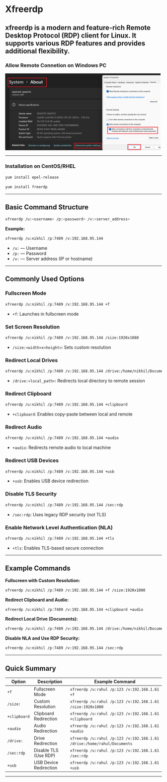 
# Xfreerdp

**xfreerdp** is a modern and feature-rich Remote Desktop Protocol (RDP) client for Linux. It supports various RDP features and provides additional flexibility.
---
### Allow Remote Connetion on Windows PC

<img src="https://github.com/nikhilpatidar01/Linux-Server/blob/Master/Proxy%20Server/CentOS/Configuration%20Images/16.%20Allow%20Remote%20Access%20Checkbox%20on.png" width="500"/>

---

### Installation on CentOS/RHEL

```bash
yum install epel-release
```
```bash
yum install freerdp
```

---

## Basic Command Structure

```bash
xfreerdp /u:<username> /p:<password> /v:<server_address>
```

**Example:**

```bash
xfreerdp /u:nikhil /p:7489 /v:192.168.95.144
```

* `/u:` — Username
* `/p:` — Password
* `/v:` — Server address (IP or hostname)

---

## Commonly Used Options

### Fullscreen Mode

```bash
xfreerdp /u:nikhil /p:7489 /v:192.168.95.144 +f
```

* `+f`: Launches in fullscreen mode

### Set Screen Resolution

```bash
xfreerdp /u:nikhil /p:7489 /v:192.168.95.144 /size:1920x1080
```

* `/size:<width>x<height>`: Sets custom resolution

### Redirect Local Drives

```bash
xfreerdp /u:nikhil /p:7489 /v:192.168.95.144 /drive:/home/nikhil/Documents
```

* `/drive:<local_path>`: Redirects local directory to remote session

### Redirect Clipboard

```bash
xfreerdp /u:nikhil /p:7489 /v:192.168.95.144 +clipboard
```

* `+clipboard`: Enables copy-paste between local and remote

### Redirect Audio

```bash
xfreerdp /u:nikhil /p:7489 /v:192.168.95.144 +audio
```

* `+audio`: Redirects remote audio to local machine

### Redirect USB Devices

```bash
xfreerdp /u:nikhil /p:7489 /v:192.168.95.144 +usb
```

* `+usb`: Enables USB device redirection

### Disable TLS Security

```bash
xfreerdp /u:nikhil /p:7489 /v:192.168.95.144 /sec:rdp
```

* `/sec:rdp`: Uses legacy RDP security (not TLS)

### Enable Network Level Authentication (NLA)

```bash
xfreerdp /u:nikhil /p:7489 /v:192.168.95.144 +tls
```

* `+tls`: Enables TLS-based secure connection

---

## Example Commands

**Fullscreen with Custom Resolution:**

```bash
xfreerdp /u:nikhil /p:7489 /v:192.168.95.144 +f /size:1920x1080
```

**Redirect Clipboard and Audio:**

```bash
xfreerdp /u:nikhil /p:7489 /v:192.168.95.144 +clipboard +audio
```

**Redirect Local Drive (Documents):**

```bash
xfreerdp /u:nikhil /p:7489 /v:192.168.95.144 /drive:/home/nikhil/Documents
```

**Disable NLA and Use RDP Security:**

```bash
xfreerdp /u:nikhil /p:7489 /v:192.168.95.144 /sec:rdp
```

---

## Quick Summary

| Option       | Description            | Example Command                                                         |
| ------------ | ---------------------- | ----------------------------------------------------------------------- |
| `+f`         | Fullscreen Mode        | `xfreerdp /u:rahul /p:123 /v:192.168.1.61 +f`                           |
| `/size:`     | Custom Resolution      | `xfreerdp /u:rahul /p:123 /v:192.168.1.61 /size:1920x1080`              |
| `+clipboard` | Clipboard Redirection  | `xfreerdp /u:rahul /p:123 /v:192.168.1.61 +clipboard`                   |
| `+audio`     | Audio Redirection      | `xfreerdp /u:rahul /p:123 /v:192.168.1.61 +audio`                       |
| `/drive:`    | Drive Redirection      | `xfreerdp /u:rahul /p:123 /v:192.168.1.61 /drive:/home/rahul/Documents` |
| `/sec:rdp`   | Disable TLS (Use RDP)  | `xfreerdp /u:rahul /p:123 /v:192.168.1.61 /sec:rdp`                     |
| `+usb`       | USB Device Redirection | `xfreerdp /u:rahul /p:123 /v:192.168.1.61 +usb`                         |

---

